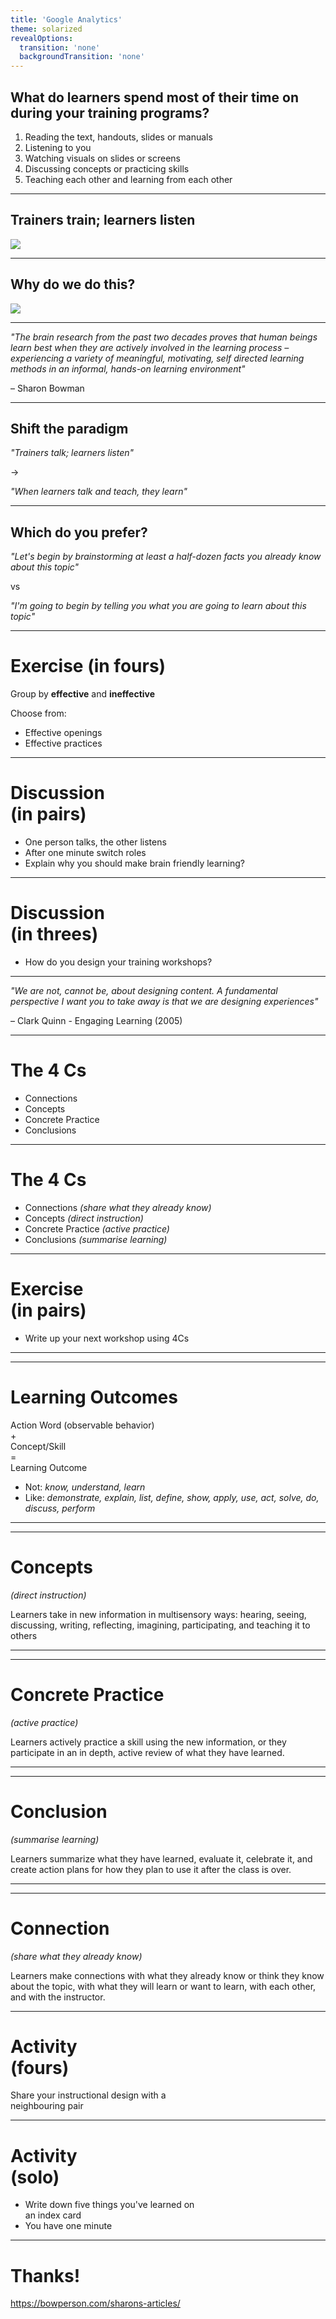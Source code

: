```yaml
---
title: 'Google Analytics'
theme: solarized
revealOptions:
  transition: 'none'
  backgroundTransition: 'none'
---
```


## What do learners spend most of their time on during your training programs?

1. Reading the text, handouts, slides or manuals
1. Listening to you
1. Watching visuals on slides or screens
1. Discussing concepts or practicing skills
1. Teaching each other and learning from each other

---

## Trainers train; learners listen

![](./images/lecturing.jpg)

---

## Why do we do this?

![](./images/lecturing.jpg)

---

*"The brain research from the past two decades proves that human beings learn best when they are actively involved in the learning process – experiencing a variety of meaningful, motivating, self directed learning methods in an informal, hands-on learning environment"*

– Sharon Bowman

---

## Shift the paradigm

*"Trainers talk; learners listen"*

->

*"When learners talk and teach, they learn"*

---

## Which do you prefer?

*"Let's begin by brainstorming at least a half-dozen facts you already know about this topic"*

vs

*"I'm going to begin by telling you what you are going to learn about this topic"*

---

# Exercise (in fours)

Group by __effective__ and __ineffective__

Choose from:

* Effective openings
* Effective practices

---

# Discussion <br/>(in pairs)
  
 * One person talks, the other listens
 * After one minute switch roles
 * Explain why you should make brain friendly learning?

---

# Discussion <br/>(in threes)
  
 * How do you design your training workshops?

---

*"We are not, cannot be, about designing content. A fundamental perspective I want you to take away is that we are designing experiences"* 

– Clark Quinn - Engaging Learning (2005)

---

# The 4 Cs

* Connections
* Concepts 
* Concrete Practice
* Conclusions 

---

# The 4 Cs

* Connections *(share what they already know)*
* Concepts *(direct instruction)*
* Concrete Practice *(active practice)*
* Conclusions *(summarise learning)*

---

# Exercise<br/>(in pairs)

* Write up your next workshop using 4Cs

---

<!-- .slide: data-background="./images/c1.jpg" -->

---

# Learning Outcomes

Action Word (observable behavior) <br/>+<br/> Concept/Skill <br/>=<br/> Learning Outcome

* Not: *know, understand, learn*
* Like: *demonstrate, explain, list, define, show, apply, use, act, solve, do, discuss,
perform*

---

<!-- .slide: data-background="./images/c2.jpg" -->

---

# Concepts

*(direct instruction)*

Learners take in new information in multisensory ways: hearing, seeing, discussing, writing, reflecting, imagining,
participating, and teaching it to others

---

<!-- .slide: data-background="./images/c3.jpg" -->

---

# Concrete Practice

*(active practice)*

Learners actively practice a skill using the new information, or they participate in an in depth, active review of what they have learned.

---

<!-- .slide: data-background="./images/c4.jpg" -->

---

# Conclusion

*(summarise learning)*

Learners summarize what they have learned, evaluate it, celebrate it, and create action plans for how they plan to use it after the class is over.

---

<!-- .slide: data-background="./images/c5.jpg" -->

---

# Connection

*(share what they already know)*

Learners make connections with what they already know or think they know about the topic, with what they will learn or want to learn, with each other, and with the instructor.

---

# Activity <br/>(fours)

Share your instructional design with a<br/> neighbouring pair

---


# Activity <br/>(solo)
  
 * Write down five things you've learned on <br/>an index card
 * You have one minute

---

# Thanks!

https://bowperson.com/sharons-articles/